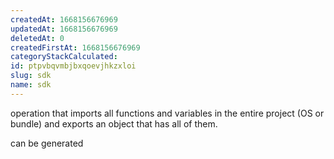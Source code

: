 ```yaml
---
createdAt: 1668156676969
updatedAt: 1668156676969
deletedAt: 0
createdFirstAt: 1668156676969
categoryStackCalculated: 
id: ptpvbqvmbjbxqoevjhkzxloi
slug: sdk
name: sdk
---
```


operation that imports all functions and variables in the entire project (OS or bundle) and exports an object that has all of them.

can be generated
